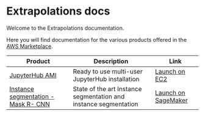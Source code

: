 # Extrapolations docs

Welcome to the Extrapolations documentation.

Here you will find documentation for the various products offered in the
[AWS Marketplace](https://aws.amazon.com/marketplace/seller-profile?id=3c135e65-8c99-4e4f-ace1-43eb02759156&ref=dtl_B07YSYZ2P6).

| Product | Description | Link |
| --- | ---- | --- |
| [JupyterHub AMI](/ami/jupyterhub) | Ready to use multi-user JupyterHub installation | [Launch on EC2](https://aws.amazon.com/marketplace/pp/Daniel-Rodriguez-JupyterHub-multi-user-single-node/B07YSYZ2P6) |
| [Instance segmentation - Mask R- CNN](/model/instance-segmentation-mask-r-cnn) | State of the art Instance segmentation and instance segmentation | [Launch on SageMaker]() |
